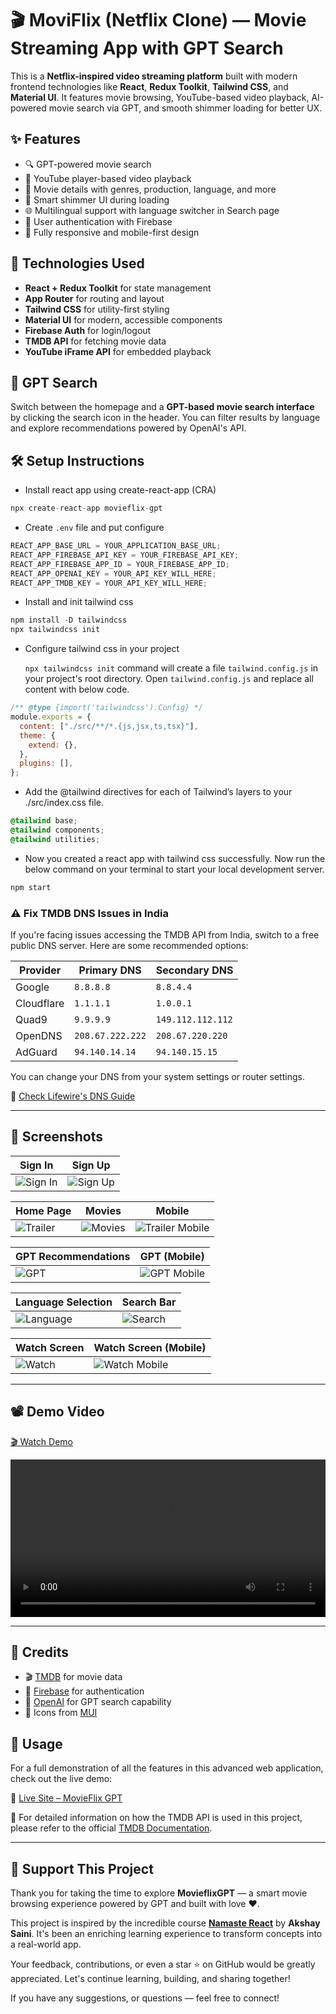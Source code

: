 #

# 🎬 MoviFlix (Netflix Clone) — Movie Streaming App with GPT Search

This is a **Netflix-inspired video streaming platform** built with modern frontend technologies like **React**, **Redux Toolkit**, **Tailwind CSS**, and **Material UI**. It features movie browsing, YouTube-based video playback, AI-powered movie search via GPT, and smooth shimmer loading for better UX.

## ✨ Features

- 🔍 GPT-powered movie search
- 🎥 YouTube player-based video playback
- 📃 Movie details with genres, production, language, and more
- 🧠 Smart shimmer UI during loading
- 🌐 Multilingual support with language switcher in Search page
- 👤 User authentication with Firebase
- 🧩 Fully responsive and mobile-first design

## 🚀 Technologies Used

- **React + Redux Toolkit** for state management
- **App Router** for routing and layout
- **Tailwind CSS** for utility-first styling
- **Material UI** for modern, accessible components
- **Firebase Auth** for login/logout
- **TMDB API** for fetching movie data
- **YouTube iFrame API** for embedded playback

## 🧠 GPT Search

Switch between the homepage and a **GPT-based movie search interface** by clicking the search icon in the header. You can filter results by language and explore recommendations powered by OpenAI's API.

## 🛠️ Setup Instructions

- Install react app using create-react-app (CRA)

```js
npx create-react-app movieflix-gpt
```

- Create `.env` file and put configure

```js
REACT_APP_BASE_URL = YOUR_APPLICATION_BASE_URL;
REACT_APP_FIREBASE_API_KEY = YOUR_FIREBASE_API_KEY;
REACT_APP_FIREBASE_APP_ID = YOUR_FIREBASE_APP_ID;
REACT_APP_OPENAI_KEY = YOUR_API_KEY_WILL_HERE;
REACT_APP_TMDB_KEY = YOUR_API_KEY_WILL_HERE;
```

- Install and init tailwind css

```js
npm install -D tailwindcss
npx tailwindcss init
```

- Configure tailwind css in your project

  `npx tailwindcss init` command will create a file `tailwind.config.js` in your project's root directory.
  Open `tailwind.config.js` and replace all content with below code.

```js
/** @type {import('tailwindcss').Config} */
module.exports = {
  content: ["./src/**/*.{js,jsx,ts,tsx}"],
  theme: {
    extend: {},
  },
  plugins: [],
};
```

- Add the @tailwind directives for each of Tailwind’s layers to your ./src/index.css file.

```css
@tailwind base;
@tailwind components;
@tailwind utilities;
```

- Now you created a react app with tailwind css successfully. Now run the below command on your terminal to start your local development server.

```js
npm start
```

### ⚠️ Fix TMDB DNS Issues in India

If you're facing issues accessing the TMDB API from India, switch to a free public DNS server. Here are some recommended options:

| Provider   | Primary DNS      | Secondary DNS     |
| ---------- | ---------------- | ----------------- |
| Google     | `8.8.8.8`        | `8.8.4.4`         |
| Cloudflare | `1.1.1.1`        | `1.0.0.1`         |
| Quad9      | `9.9.9.9`        | `149.112.112.112` |
| OpenDNS    | `208.67.222.222` | `208.67.220.220`  |
| AdGuard    | `94.140.14.14`   | `94.140.15.15`    |

You can change your DNS from your system settings or router settings.

🔗 [Check Lifewire's DNS Guide](https://www.lifewire.com/free-and-public-dns-servers-2626062)

---

## 📸 Screenshots

| Sign In                                 | Sign Up                                 |
| --------------------------------------- | --------------------------------------- |
| ![Sign In](./ScreenShots/sign%20in.png) | ![Sign Up](./ScreenShots/sign%20up.png) |

| Home Page                             | Movies                              | Mobile                                              |
| ------------------------------------- | ----------------------------------- | --------------------------------------------------- |
| ![Trailer](./ScreenShots/trailer.png) | ![Movies](./ScreenShots/Movies.png) | ![Trailer Mobile](./ScreenShots/trailer-mobile.png) |

| GPT Recommendations                           | GPT (Mobile)                                                |
| --------------------------------------------- | ----------------------------------------------------------- |
| ![GPT](./ScreenShots/GPT-recommendations.png) | ![GPT Mobile](./ScreenShots/GPT-recommendations-Mobile.png) |

| Language Selection                      | Search Bar                             |
| --------------------------------------- | -------------------------------------- |
| ![Language](./ScreenShots/language.png) | ![Search](./ScreenShots/SearchBar.png) |

| Watch Screen                      | Watch Screen (Mobile)                           |
| --------------------------------- | ----------------------------------------------- |
| ![Watch](./ScreenShots/watch.png) | ![Watch Mobile](./ScreenShots/watch-mobile.png) |

---

## 📽️ Demo Video

[🎬 Watch Demo](./ScreenShots_Moviflix-video.webm)

<video src="./ScreenShots_Moviflix-video.webm" controls width="100%" style="max-width: 720px;">
  Your browser does not support the video tag.
</video>

---

## 🙏 Credits

- 🎬 [TMDB](https://www.themoviedb.org/) for movie data
- 🔐 [Firebase](https://firebase.google.com/) for authentication
- 🧠 [OpenAI](https://openai.com) for GPT search capability
- 🎨 Icons from [MUI](https://mui.com/)

## 🚀 Usage

For a full demonstration of all the features in this advanced web application, check out the live demo:

🔗 [Live Site – MovieFlix GPT](https://movieflix-fe.netlify.app/)

📘 For detailed information on how the TMDB API is used in this project, please refer to the official [TMDB Documentation](https://developers.themoviedb.org/3/getting-started/introduction).

---

## 💖 Support This Project

Thank you for taking the time to explore **MovieflixGPT** — a smart movie browsing experience powered by GPT and built with love ❤️.

This project is inspired by the incredible course **[Namaste React](https://namastedev.com/learn/namaste-react)** by **Akshay Saini**. It's been an enriching learning experience to transform concepts into a real-world app.

Your feedback, contributions, or even a star ⭐ on GitHub would be greatly appreciated. Let's continue learning, building, and sharing together!

If you have any suggestions, or questions — feel free to connect!
